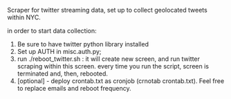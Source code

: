 Scraper for twitter streaming data, set up to collect geolocated tweets within NYC.

in order to start data collection:

1. Be sure to have twitter python library installed
2. Set up AUTH in misc.auth.py;
3. run ./reboot_twitter.sh : it will create new screen, and run twitter scraping within this screen. every time you run the script, screen is terminated and, then, rebooted.
4. [optional] - deploy crontab.txt as cronjob (crnotab crontab.txt). Feel free to replace emails and reboot frequency.
